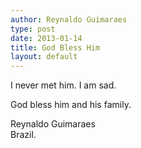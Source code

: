 ```yaml
---
author: Reynaldo Guimaraes
type: post
date: 2013-01-14
title: God Bless Him
layout: default
---
```


I never met him.  I am sad.
 
God bless him  and his family.
 
Reynaldo Guimaraes    
Brazil.